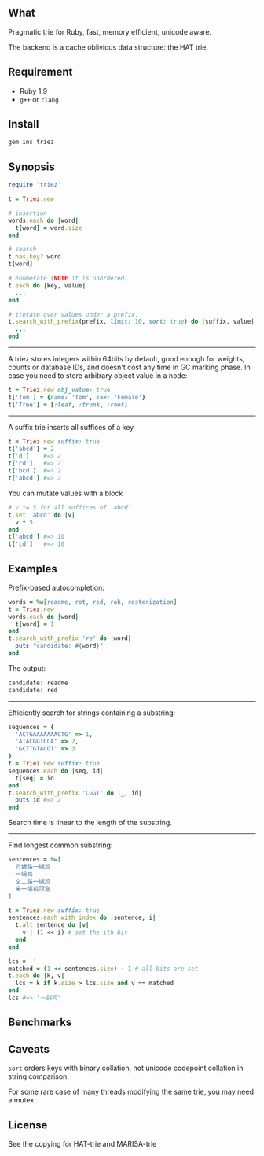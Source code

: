 ## What

Pragmatic trie for Ruby, fast, memory efficient, unicode aware.

The backend is a cache oblivious data structure: the HAT trie.

## Requirement

- Ruby 1.9
- `g++` or `clang`

## Install

``` bash
gem ins triez
```

## Synopsis

``` ruby
require 'triez'

t = Triez.new

# insertion
words.each do |word|
  t[word] = word.size
end

# search
t.has_key? word
t[word]

# enumerate (NOTE it is unordered)
t.each do |key, value|
  ...
end

# iterate over values under a prefix.
t.search_with_prefix(prefix, limit: 10, sort: true) do |suffix, value|
  ...
end
```

---

A triez stores integers within 64bits by default, good enough for weights, counts or database IDs, and doesn't cost any time in GC marking phase. In case you need to store arbitrary object value in a node:

``` ruby
t = Triez.new obj_value: true
t['Tom'] = {name: 'Tom', sex: 'Female'}
t['Tree'] = [:leaf, :trunk, :root]
```

---

A suffix trie inserts all suffices of a key

``` ruby
t = Triez.new suffix: true
t['abcd'] = 2
t['d']    #=> 2
t['cd']   #=> 2
t['bcd']  #=> 2
t['abcd'] #=> 2
```

You can mutate values with a block

``` ruby
# v *= 5 for all suffices of 'abcd'
t.set 'abcd' do |v|
  v * 5
end
t['abcd'] #=> 10
t['cd']   #=> 10
```

## Examples

Prefix-based autocompletion:

``` ruby
words = %w[readme, rot, red, rah, rasterization]
t = Triez.new
words.each do |word|
  t[word] = 1
end
t.search_with_prefix 're' do |word|
  puts "candidate: #{word}"
end
```

The output:

```bash
candidate: readme
candidate: red
```

---

Efficiently search for strings containing a substring:

``` ruby
sequences = {
  'ACTGAAAAAAACTG' => 1,
  'ATACGGTCCA' => 2,
  'GCTTGTACGT' => 3
}
t = Triez.new suffix: true
sequences.each do |seq, id|
  t[seq] = id
end
t.search_with_prefix 'CGGT' do |_, id|
  puts id #=> 2
end
```

Search time is linear to the length of the substring.

---

Find longest common substring:

``` ruby
sentences = %w[
  万塘路一锅鸡
  一锅鸡
  文二路一锅鸡
  来一锅鸡顶盒
]

t = Triez.new suffix: true
sentences.each_with_index do |sentence, i|
  t.alt sentence do |v|
    v | (1 << i) # set the ith bit
  end
end

lcs = ''
matched = (1 << sentences.size) - 1 # all bits are set
t.each do |k, v|
  lcs = k if k.size > lcs.size and v == matched
end
lcs #=> '一锅鸡'
```

## Benchmarks



## Caveats

`sort` orders keys with binary collation, not unicode codepoint collation in string comparison.

For some rare case of many threads modifying the same trie, you may need a mutex.

## License

See the copying for HAT-trie and MARISA-trie
